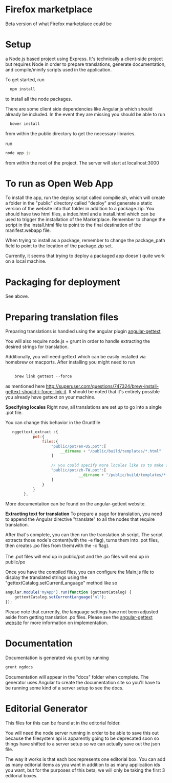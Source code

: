 Firefox marketplace
==========

Beta version of what Firefox marketplace could be

Setup
==========
a Node.js based project using Express. It's technically a client-side project but requires
Node in order to prepare translations, generate documentation, and compile/minify scripts used
in the application.



To get started, run
```javascript
  npm install
```

to install all the node packages.


There are some client side dependencies like Angular.js which should already be included. In the event they are missing you should be able to run

```javascript
  bower install
```

from within the public directory to get the necessary libraries.

run 
```javascript
node app.js
```
from within the root of the project. The server will start at localhost:3000

To run as Open Web App
============
To install the app, run the deploy script called compilie.sh,  which will create a folder in the "public" directory called "deploy" and generate a static version of the website into that folder in addition to a package.zip. You should have two html files, a index.html and a install.html which can be used to trigger the installation of the Marketplace. Remember to change the script in the install.html file to point to the final destination of the manifest.webapp file. 

When trying to install as a package, remember to change the package_path field to point to the location of the package.zip set.

Currently, it seems that trying to deploy a packaged app doesn't quite work on a local machine. 

Packaging for deployment
============
See above.


Preparing translation files 
==============
Preparing translations is handled using the angular plugin [angular-gettext](www.angular-gettext.rocketeer.be/)


You will also require node.js + grunt in order to handle extracting the desired strings for translation.


Additionally, you will need gettext which can be easily installed via homebrew or macports. After installing you might need to run

```javascript
    
    brew link gettext --force

```
as mentioned here http://superuser.com/questions/747324/brew-install-gettext-should-i-force-link-it.
It should be noted that it's entirely possible you already have gettext on your machine.


__Specifying locales__
Right now, all translations are set up to go into a single .pot file.

You can change this behavior in the Gruntfile
````javascript
   nggettext_extract :{
            pot:{
                files:{
                    "public/pot/en-US.pot":[
                        __dirname + "/public/build/templates/*.html"
                    ]
                    
                    // you could specify more locales like so to make seperate .pot files
                    "public/pot/zh-TW.pot":[
                                __dirname + "/public/build/templates/*.html"
                    ]
                }
            }
        },
````

More documentation can be found on the angular-gettext website.

__Extracting text for translation__
To prepare a page for translation, you need to append the Angular directive "translate" to all the nodes that require translation.


After that's complete, you can then run the translation.sh script. The script extracts those node's content(with the -e flag), turns them into .pot files, then creates .po files from them(with the -c flag). 
<br/>
<br/>
The .pot files will end up in public/pot and the .po files will end up in public/po

Once you have the compiled files, you can configure the Main.js file to display the translated strings using the "gettextCatalog.setCurrentLanguage" method like so

```javascript
angular.module('myApp').run(function (gettextCatalog) {
    gettextCatalog.setCurrentLanguage('nl');
});
```

Please note that currently, the language settings have not been adjusted aside from getting translation .po files. Please see the [angular-gettext website](https://angular-gettext.rocketeer.be/dev-guide/configure/) for more information on implementation.


Documentation
=========
Documentation is generated via grunt by running 
````javascript
grunt ngdocs

````

Documentation will appear in the "docs" folder when complete.
The generator uses Angular to create the documentation site so 
you'll have to be running some kind of a server setup to see the docs.


Editorial Generator
============
This files for this can be found at in the editorial folder.

You will need the node server running in order to be able to save this out because
the filesystem api is apparently going to be deprecated soon so things have 
shifted to a server setup so we can actually save out the json file.


The way it works is that each box represents one editorial box. You can add as many 
editorial items as you want in addition to as many application ids you want, but 
for the purposes of this beta, we will only be taking the first 3 editorial boxes.
